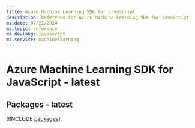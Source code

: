 ```yaml
---
title: Azure Machine Learning SDK for JavaScript
description: Reference for Azure Machine Learning SDK for JavaScript
ms.date: 07/22/2024
ms.topic: reference
ms.devlang: javascript
ms.service: machinelearning
---
```

# Azure Machine Learning SDK for JavaScript - latest
## Packages - latest
[!INCLUDE [packages](machine-learning-index.md)]